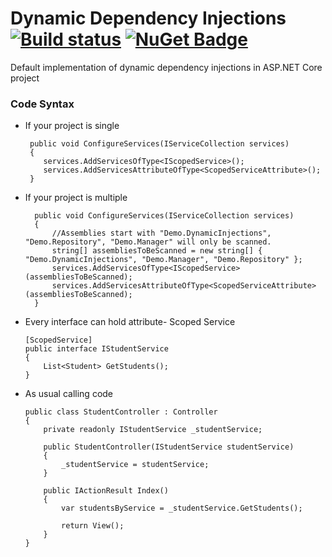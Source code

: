 # Dynamic Dependency Injections [![Build status](https://ci.appveyor.com/api/projects/status/67ubhtmijuhyhq6q?svg=true)](https://ci.appveyor.com/project/eshohag/eShohag.AspNetCore.DynamicInjection) [![NuGet Badge](https://buildstats.info/nuget/eShohag.AspNetCore.DynamicInjection)](https://www.nuget.org/packages/eShohag.AspNetCore.DynamicInjection)
Default implementation of dynamic dependency injections in ASP.NET Core project

### Code Syntax

  - If your project is single
  
         public void ConfigureServices(IServiceCollection services)
         {
            services.AddServicesOfType<IScopedService>();
            services.AddServicesAttributeOfType<ScopedServiceAttribute>();      
         }
         
- If your project is multiple

        public void ConfigureServices(IServiceCollection services)
        {
            //Assemblies start with "Demo.DynamicInjections", "Demo.Repository", "Demo.Manager" will only be scanned.
            string[] assembliesToBeScanned = new string[] { "Demo.DynamicInjections", "Demo.Manager", "Demo.Repository" };
            services.AddServicesOfType<IScopedService>(assembliesToBeScanned);
            services.AddServicesAttributeOfType<ScopedServiceAttribute>(assembliesToBeScanned);
        }
        
- Every interface can hold attribute- Scoped Service
    
      [ScopedService]
      public interface IStudentService
      {
          List<Student> GetStudents();
      }
      
- As usual calling code

      public class StudentController : Controller
      {
          private readonly IStudentService _studentService;

          public StudentController(IStudentService studentService)
          {
              _studentService = studentService;
          }

          public IActionResult Index()
          {
              var studentsByService = _studentService.GetStudents();

              return View();
          }
      }
